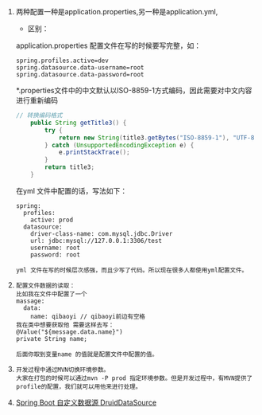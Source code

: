 1. 两种配置一种是application.properties,另一种是application.yml,

   - 区别：

   application.properties 配置文件在写的时候要写完整，如：

   ```
   spring.profiles.active=dev
   spring.datasource.data-username=root
   spring.datasource.data-password=root
   ```

   *.properties文件中的中文默认以ISO-8859-1方式编码，因此需要对中文内容进行重新编码 

   ```java
   // 转换编码格式
       public String getTitle3() {
           try {
               return new String(title3.getBytes("ISO-8859-1"), "UTF-8");
           } catch (UnsupportedEncodingException e) {
               e.printStackTrace();
           }
           return title3;
       }
   ```

   在yml 文件中配置的话，写法如下：

   ```
   spring:
     profiles:
       active: prod
     datasource:
       driver-class-name: com.mysql.jdbc.Driver
       url: jdbc:mysql://127.0.0.1:3306/test
       username: root
       password: root
   
   yml 文件在写的时候层次感强，而且少写了代码。所以现在很多人都使用yml配置文件。
   ```

2. ```
   配置文件数据的读取：
   比如我在文件中配置了一个 
   massage:
     data:
       name: qibaoyi // qibaoyi前边有空格
   我在类中想要获取他 需要这样去写：
   @Value("${message.data.name}")
   private String name;
   
   后面你取到变量name 的值就是配置文件中配置的值。
   ```

3. ```
   开发过程中通过MVN切换环境参数。
   大家在打包的时候可以通过mvn -P prod 指定环境参数。但是开发过程中，有MVN提供了profile的配置，我们就可以用他来进行处理。
   ```

4.  [Spring Boot 自定义数据源 DruidDataSource](https://blog.csdn.net/wangmx1993328/article/details/81865153)

